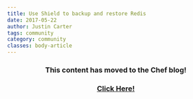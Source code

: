 ```yaml
---
title: Use Shield to backup and restore Redis
date: 2017-05-22
author: Justin Carter
tags: community
category: community
classes: body-article
---
```


<h3><p style="text-align: center;">This content has moved to the Chef blog!</p></h3>
<h3><a href="https://blog.chef.io/2017/05/22/use-shield-to-backup-and-restore-redis"><p style="text-align: center;">Click Here!</p></a></h3>